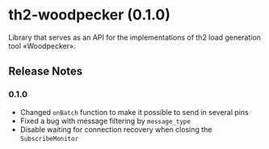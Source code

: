 # th2-woodpecker (0.1.0)

Library that serves as an API for the implementations of th2 load generation tool «Woodpecker».

## Release Notes

### 0.1.0

+ Changed `onBatch` function to make it possible to send in several pins
+ Fixed a bug with message filtering by `message_type`
+ Disable waiting for connection recovery when closing the `SubscribeMonitor`
